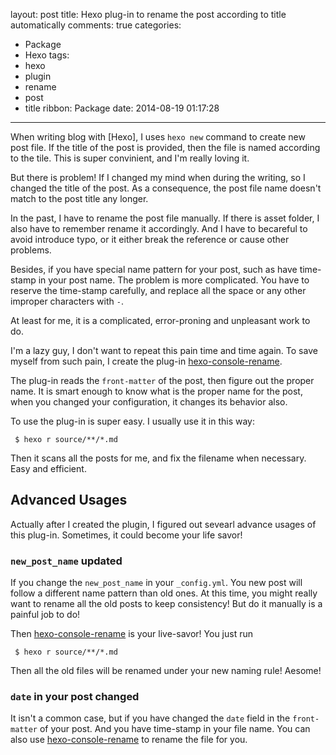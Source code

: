 layout: post
title: Hexo plug-in to rename the post according to title automatically
comments: true
categories:
  - Package
  - Hexo
tags:
  - hexo
  - plugin
  - rename
  - post
  - title
ribbon: Package
date: 2014-08-19 01:17:28
---

When writing blog with [Hexo], I uses `hexo new` command to create new post file. If the title of the post is provided, then the file is named according to the tile. This is super convinient, and I'm really loving it.

But there is problem! If I changed my mind when during the writing, so I changed the title of the post. As a consequence, the post file name doesn't match to the post title any longer.

In the past, I have to rename the post file manually. If there is asset folder, I also have to remember rename it accordingly. And I have to becareful to avoid introduce typo, or it either break the reference or cause other problems.

Besides, if you have special name pattern for your post, such as have time-stamp in your post name. The problem is more complicated. You have to reserve the time-stamp carefully, and replace all the space or any other improper characters with `-`.

At least for me, it is a complicated, error-proning and unpleasant work to do.

I'm a lazy guy, I don't want to repeat this pain time and time again. To save myself from such pain, I create the plug-in [hexo-console-rename].

The plug-in reads the `front-matter` of the post, then figure out the proper name. It is smart enough to know what is the proper name for the post, when you changed your configuration, it changes its behavior also.

To use the plug-in is super easy. I usually use it in this way:

```shell
 $ hexo r source/**/*.md
```
Then it scans all the posts for me, and fix the filename when necessary. Easy and efficient.

## Advanced Usages

Actually after I created the plugin, I figured out sevearl advance usages of this plug-in. Sometimes, it could become your life savor!

### `new_post_name` updated

If you change the `new_post_name` in your `_config.yml`. You new post will follow a different name pattern than old ones. At this time, you might really want to rename all the old posts to keep consistency! But do it manually is a painful job to do!

Then [hexo-console-rename] is your live-savor! You just run

```shell
 $ hexo r source/**/*.md
```
Then all the old files will be renamed under your new naming rule! Aesome!

### `date` in your post changed

It isn't a common case, but if you have changed the `date` field in the `front-matter` of your post. And you have time-stamp in your file name. You can also use [hexo-console-rename] to rename the file for you.

[hexo-console-rename]: https://github.com/timnew/hexo-console-rename
